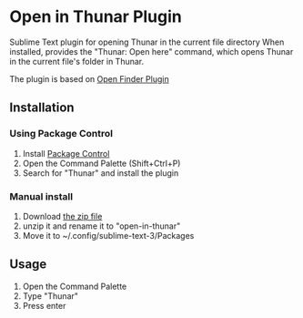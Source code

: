 # Open in Thunar Plugin
Sublime Text plugin for opening Thunar in the current file directory
When installed, provides the "Thunar: Open here" command, which opens Thunar in the current file's folder in Thunar.

The plugin is based on [Open Finder Plugin](https://github.com/kallepersson/Sublime-Finder)

## Installation

### Using Package Control

1. Install [Package Control](https://sublime.wbond.net/)
2. Open the Command Palette (Shift+Ctrl+P)
3. Search for "Thunar" and install the plugin

### Manual install
1. Download [the zip file](https://github.com/kernelp4nic/sublime-open-in-thunar/zipball/master)
2. unzip it and rename it to "open-in-thunar"
3. Move it to ~/.config/sublime-text-3/Packages

## Usage

1. Open the Command Palette
2. Type "Thunar"
3. Press enter
